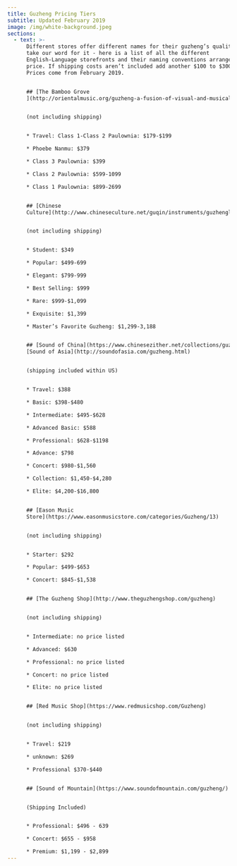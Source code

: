```yaml
---
title: Guzheng Pricing Tiers
subtitle: Updated February 2019
image: /img/white-background.jpeg
sections:
  - text: >-
      Different stores offer different names for their guzheng’s quality. Don’t
      take our word for it - here is a list of all the different
      English-Language storefronts and their naming conventions arranged by
      price. If shipping costs aren’t included add another $100 to $300 USD.
      Prices come from February 2019.


      ## [The Bamboo Grove
      ](http://orientalmusic.org/guzheng-a-fusion-of-visual-and-musical-art/)


      (not including shipping)


      * Travel: Class 1-Class 2 Paulownia: $179-$199

      * Phoebe Nanmu: $379

      * Class 3 Paulownia: $399

      * Class 2 Paulownia: $599-1099

      * Class 1 Paulownia: $899-2699


      ## [Chinese
      Culture](http://www.chineseculture.net/guqin/instruments/guzhenglist.html)


      (not including shipping)


      * Student: $349

      * Popular: $499-699

      * Elegant: $799-999

      * Best Selling: $999

      * Rare: $999-$1,099

      * Exquisite: $1,399

      * Master’s Favorite Guzheng: $1,299-3,188


      ## [Sound of China](https://www.chinesezither.net/collections/guzheng) /
      [Sound of Asia](http://soundofasia.com/guzheng.html)


      (shipping included within US)


      * Travel: $388

      * Basic: $398-$480

      * Intermediate: $495-$628

      * Advanced Basic: $588

      * Professional: $628-$1198

      * Advance: $798

      * Concert: $980-$1,560

      * Collection: $1,450-$4,280

      * Elite: $4,200-$16,800


      ## [Eason Music
      Store](https://www.easonmusicstore.com/categories/Guzheng/13)


      (not including shipping)


      * Starter: $292

      * Popular: $499-$653

      * Concert: $845-$1,538


      ## [The Guzheng Shop](http://www.theguzhengshop.com/guzheng)


      (not including shipping)


      * Intermediate: no price listed

      * Advanced: $630

      * Professional: no price listed

      * Concert: no price listed

      * Elite: no price listed


      ## [Red Music Shop](https://www.redmusicshop.com/Guzheng)


      (not including shipping)


      * Travel: $219

      * unknown: $269

      * Professional $370-$440


      ## [Sound of Mountain](https://www.soundofmountain.com/guzheng/)


      (Shipping Included)


      * Professional: $496 - 639

      * Concert: $655 - $958

      * Premium: $1,199 - $2,899
---
```


